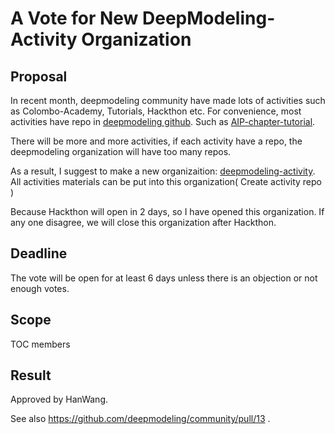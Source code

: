 # A Vote for New DeepModeling-Activity Organization

## Proposal

In recent month, deepmodeling community have made lots of activities such as Colombo-Academy, Tutorials, Hackthon etc.
For convenience, most activities have repo in [deepmodeling github](https://github.com/deepmodeling). Such as [AIP-chapter-tutorial](https://github.com/deepmodeling/AIP-chapter-tutorial). 

There will be more and more activities, if each activity have a repo, the deepmodeling organization will have too many repos.

As a result, I suggest to make a new organizaition: [deepmodeling-activity](https://github.com/deepmodeling-activity).
All activities materials can be put into this organization( Create activity repo )

Because Hackthon will open in 2 days, so I have opened this organization. If any one disagree, we will close this organization after Hackthon.

## Deadline

The vote will be open for at least 6 days unless there is an objection or not enough votes.

## Scope

TOC members

## Result

Approved by HanWang.


See also https://github.com/deepmodeling/community/pull/13 .
